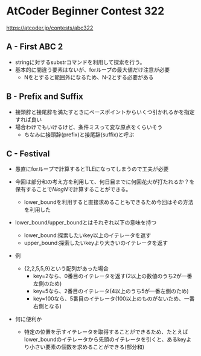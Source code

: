 # AtCoder Beginner Contest 322

<https://atcoder.jp/contests/abc322>

## A - First ABC 2

- stringに対するsubstrコマンドを利用して探索を行う。
- 基本的に間違う要素はないが、forループの最大値だけ注意が必要
  - Nをとすると範囲外になるため、N-2とする必要がある

## B - Prefix and Suffix

- 接頭辞と接尾辞を満たすときにベースポイントからいくつ引かれるかを指定すれば良い
- 場合わけでもいけるけど、条件ミスって変な原点をくらいそう
  - ちなみに接頭辞(prefix)と接尾辞(suffix)と呼ぶ

## C - Festival

- 愚直にforループで計算するとTLEになってしまうので工夫が必要
- 今回は部分和の考え方を利用して、何日目までに何回花火が打たれるか？を保有することで$NlogN$で計算することができる。
  - lower_boundを利用すると直接求めることもできるため今回はその方法を利用した

- lower_bound/upper_boundとはそれぞれ以下の意味を持つ
  - lower_bound:探索したいkey以上のイテレータを返す
  - upper_bound:探索したいkeyより大きいのイテレータを返す
- 例
  - {2,2,5,5,9}という配列があった場合
    - key=2なら、0番目のイテレータを返す(2以上の数値のうち2が一番左側のため)
    - key=5なら、2番目のイテレータ(4以上のうち5が一番左側のため)
    - key=100なら、5番目のイテレータ(100以上のものがないため、一番右側となる)
- 何に便利か
  - 特定の位置を示すイテレータを取得することができるため、たとえばlower_boundのイテレータから先頭のイテレータを引くと、あるkeyより小さい要素の個数を求めることができる(部分和)
